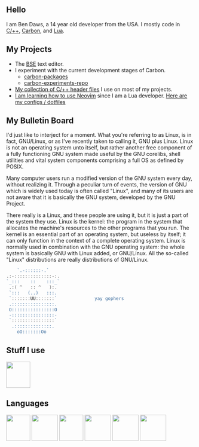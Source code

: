 ## Hello
I am Ben Daws, a 14 year old developer from the USA. I mostly code in [C/++](https://github.com/btd2010#you-need-a-link-for-this-lol), [Carbon](https://github.com/carbon-language/carbon-lang), and [Lua](https://www.lua.org).

## My Projects
- The [BSE](https://github.com/btd2010/bse) text editor.
- I experiment with the current development stages of Carbon.
  - [carbon-packages](https://github.com/btd2010/carbon-packages)
  - [carbon-experiments-repo](https://github.com/btd2010/carbon)
- [My collection of C/++ header files](https://github.com/btd2010/h-hpp) I use on most of my projects.
- [I am learning how to use Neovim](https://github.com/neovim/neovim) since I am a Lua developer. [Here are my configs / dotfiles](https://github.com/btd2010/neovim-configs)

## My Bulletin Board
I'd just like to interject for a moment. What you're referring to as Linux, is in fact, GNU/Linux, or as I've recently taken to calling it, GNU plus Linux. Linux is not an operating system unto itself, but rather another free component of a fully functioning GNU system made useful by the GNU corelibs, shell utilities and vital system components comprising a full OS as defined by POSIX.

Many computer users run a modified version of the GNU system every day, without realizing it. Through a peculiar turn of events, the version of GNU which is widely used today is often called "Linux", and many of its users are not aware that it is basically the GNU system, developed by the GNU Project.

There really is a Linux, and these people are using it, but it is just a part of the system they use. Linux is the kernel: the program in the system that allocates the machine's resources to the other programs that you run. The kernel is an essential part of an operating system, but useless by itself; it can only function in the context of a complete operating system. Linux is normally used in combination with the GNU operating system: the whole system is basically GNU with Linux added, or GNU/Linux. All the so-called "Linux" distributions are really distributions of GNU/Linux.
```go
    `.-::::::-.`    
.:-::::::::::::::-:.
`_:::    ::    :::_`
 .:( ^   :: ^   ):. 
 `:::   (..)   :::. 
 `:::::::UU:::::::`              yay gophers
 .::::::::::::::::. 
 O::::::::::::::::O 
 -::::::::::::::::- 
 `::::::::::::::::` 
  .::::::::::::::.  
    oO:::::::Oo     
```
## Stuff I use
<div>
  <a href="https://github.com/zyedidia/micro"><img src="https://github.com/btd2010/btd2010/blob/main/micro-logo-mark.svg?raw=true" width=64 height=70></a>
</div>

## Languages
<div>
  <img src="https://github.com/btd2010/btd2010/blob/main/C_Logo.png?raw=true" width=64 height=70>
  <img src="https://raw.githubusercontent.com/btd2010/btd2010/45e29ef4bb0fd39eef4adba98169d1e3e34ec218/Lua-Logo.svg" width=70 height=70>
  <img src="https://github.com/btd2010/btd2010/blob/main/cpp_logo.png?raw=true" width=64 height=70>
  <img src="https://github.com/btd2010/btd2010/blob/main/Carbon_logo.png?raw=true" width=70 height=70>
  <img src="https://github.com/btd2010/btd2010/raw/main/226051.webp" width=70 height=70>
  <img src="https://github.com/btd2010/btd2010/blob/main/JavaScript-logo.png?raw=true" width=70 height=70>
</div>
